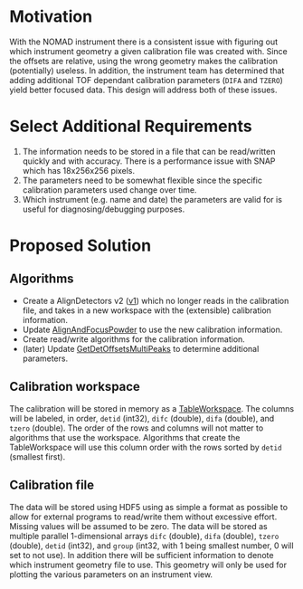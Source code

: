 Motivation
==========
With the NOMAD instrument there is a consistent issue with figuring out which instrument geometry a given calibration file
was created with. Since the offsets are relative, using the wrong geometry makes the calibration (potentially) useless. In
addition, the instrument team has determined that adding additional TOF dependant calibration parameters (`DIFA` and `TZERO`)
yield better focused data. This design will address both of these issues.

Select Additional Requirements
==============================
1. The information needs to be stored in a file that can be read/written quickly and with accuracy. There is a performance issue with SNAP which has 18x256x256 pixels.
2. The parameters need to be somewhat flexible since the specific calibration parameters used change over time.
3. Which instrument (e.g. name and date) the parameters are valid for is useful for diagnosing/debugging purposes.

Proposed Solution
=================

Algorithms
----------
* Create a AlignDetectors v2 ([v1](http://docs.mantidproject.org/nightly/algorithms/AlignDetectors-v1.html)) which no longer reads in the calibration file, and takes in a new workspace with the (extensible) calibration information.
* Update [AlignAndFocusPowder](http://docs.mantidproject.org/nightly/algorithms/AlignAndFocusPowder-v1.html) to use the new calibration information.
* Create read/write algorithms for the calibration information.
* (later) Update [GetDetOffsetsMultiPeaks](http://docs.mantidproject.org/nightly/algorithms/GetDetOffsetsMultiPeaks-v1.html) to determine additional parameters.

Calibration workspace
---------------------
The calibration will be stored in memory as a [TableWorkspace](http://docs.mantidproject.org/nightly/api/python/mantid/api/ITableWorkspace.html). The columns will be labeled, in order, `detid` (int32), `difc` (double), `difa` (double), and `tzero` (double). The order of the rows and columns will not matter to algorithms that use the workspace. Algorithms that create the TableWorkspace will use this column order with the rows sorted by `detid` (smallest first).

Calibration file
----------------
The data will be stored using HDF5 using as simple a format as possible to allow for external programs to read/write them without excessive effort. Missing values will be assumed to be zero. The data will be stored as multiple parallel 1-dimensional arrays `difc` (double), `difa` (double), `tzero` (double), `detid` (int32), and `group` (int32, with 1 being smallest number, 0 will set to not use). In addition there will be sufficient information to denote which instrument geometry file to use. This geometry will only be used for plotting the various parameters on an instrument view.
